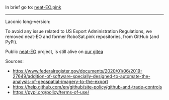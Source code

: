 In brief go to: <a href="https://neat-EO.pink">neat-EO.pink</a>


<hr />

Laconic long-version:

To avoid any issue related to US Export Administration Regulations,
we removed neat-EO and former RoboSat.pink repositories, from GitHub (and PyPi).

Public <a href="https://neat-EO.pink">neat-EO</a> project, is still alive on <a href="https://datapink.io">our gitea</a>


Sources:
- https://www.federalregister.gov/documents/2020/01/06/2019-27649/addition-of-software-specially-designed-to-automate-the-analysis-of-geospatial-imagery-to-the-export
- https://help.github.com/en/github/site-policy/github-and-trade-controls
- https://pypi.org/policy/terms-of-use/
